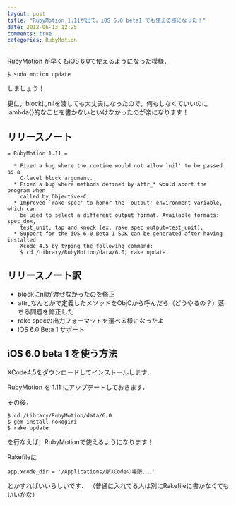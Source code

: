 ```yaml
---
layout: post
title: "RubyMotion 1.11が出て，iOS 6.0 beta1 でも使える様になった！"
date: 2012-06-13 12:25
comments: true
categories: RubyMotion
---
```


RubyMotion が早くもiOS 6.0で使えるようになった模様．

    $ sudo motion update

しましょう！

更に，blockにnilを渡しても大丈夫になったので，何もしなくていいのにlambda{}的なことを書かないといけなかったのが楽になります！

## リリースノート
    = RubyMotion 1.11 =

      * Fixed a bug where the runtime would not allow `nil' to be passed as a
        C-level block argument.
      * Fixed a bug where methods defined by attr_* would abort the program when
        called by Objective-C.
      * Improved `rake spec' to honor the `output' environment variable, which can
        be used to select a different output format. Available formats: spec_dox,
        test_unit, tap and knock (ex. rake spec output=test_unit).
      * Support for the iOS 6.0 Beta 1 SDK can be generated after having installed
        Xcode 4.5 by typing the following command:
        $ cd /Library/RubyMotion/data/6.0; rake update

## リリースノート訳
 - blockにnilが渡せなかったのを修正
 - attr_なんとかで定義したメソッドをObjCから呼んだら（どうやるの？）落ちる問題を修正した
 - rake specの出力フォーマットを選べる様になったよ
 - iOS 6.0 Beta 1 サポート

## iOS 6.0 beta 1 を使う方法
XCode4.5をダウンロードしてインストールします．

RubyMotion を 1.11 にアップデートしておきます．

その後，

    $ cd /Library/RubyMotion/data/6.0
    $ gem install nokogiri
    $ rake update

を行なえば，RubyMotionで使えるようになります！

Rakefileに

    app.xcode_dir = '/Applications/新XCodeの場所...'

とかすればいいらしいです．
（普通に入れてる人は別にRakefileに書かなくてもいいかな）



